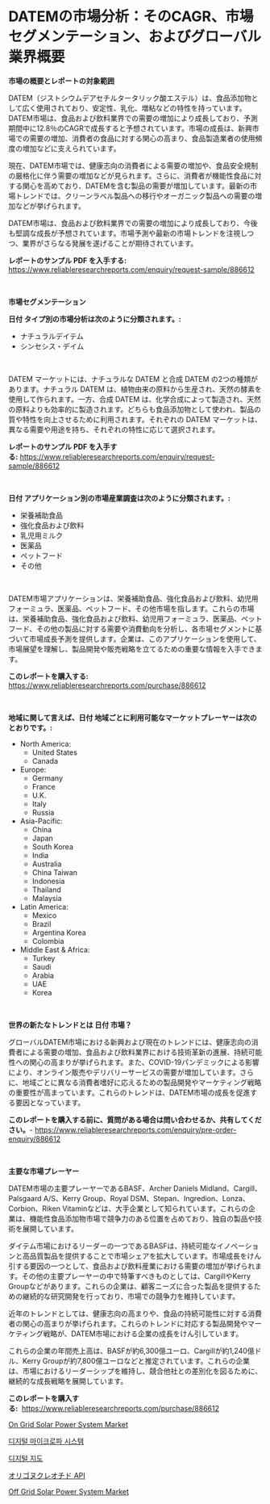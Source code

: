 <p><h1>DATEMの市場分析：そのCAGR、市場セグメンテーション、およびグローバル業界概要</h1></p><p><strong>市場の概要とレポートの対象範囲</strong></p>
<p><p>DATEM（ジストシウムデアセチルタータリック酸エステル）は、食品添加物として広く使用されており、安定性、乳化、増粘などの特性を持っています。DATEM市場は、食品および飲料業界での需要の増加により成長しており、予測期間中に12.8％のCAGRで成長すると予想されています。市場の成長は、新興市場での需要の増加、消費者の食品に対する関心の高まり、食品製造業者の使用頻度の増加などに支えられています。</p><p>現在、DATEM市場では、健康志向の消費者による需要の増加や、食品安全規制の厳格化に伴う需要の増加などが見られます。さらに、消費者が機能性食品に対する関心を高めており、DATEMを含む製品の需要が増加しています。最新の市場トレンドでは、クリーンラベル製品への移行やオーガニック製品への需要の増加などが挙げられます。</p><p>DATEM市場は、食品および飲料業界での需要の増加により成長しており、今後も堅調な成長が予想されています。市場予測や最新の市場トレンドを注視しつつ、業界がさらなる発展を遂げることが期待されています。</p></p>
<p><strong>レポートのサンプル PDF を入手する:</strong> <a href="https://www.reliableresearchreports.com/enquiry/request-sample/886612">https://www.reliableresearchreports.com/enquiry/request-sample/886612</a></p>
<p>&nbsp;</p>
<p><strong>市場セグメンテーション</strong></p>
<p><strong>日付 タイプ別の市場分析は次のように分類されます。:</strong></p>
<p><ul><li>ナチュラルデイテム</li><li>シンセシス・デイム</li></ul></p>
<p>&nbsp;</p>
<p><p>DATEM マーケットには、ナチュラルな DATEM と合成 DATEM の2つの種類があります。ナチュラル DATEM は、植物由来の原料から生産され、天然の酵素を使用して作られます。一方、合成 DATEM は、化学合成によって製造され、天然の原料よりも効率的に製造されます。どちらも食品添加物として使われ、製品の質や特性を向上させるために利用されます。それぞれの DATEM マーケットは、異なる需要や用途を持ち、それぞれの特性に応じて選択されます。</p></p>
<p><strong>レポートのサンプル PDF を入手する:</strong>&nbsp;<a href="https://www.reliableresearchreports.com/enquiry/request-sample/886612">https://www.reliableresearchreports.com/enquiry/request-sample/886612</a></p>
<p>&nbsp;</p>
<p><strong> 日付 アプリケーション別の市場産業調査は次のように分類されます。:</strong></p>
<p><ul><li>栄養補助食品</li><li>強化食品および飲料</li><li>乳児用ミルク</li><li>医薬品</li><li>ペットフード</li><li>その他</li></ul></p>
<p>&nbsp;</p>
<p><p>DATEM市場アプリケーションは、栄養補助食品、強化食品および飲料、幼児用フォーミュラ、医薬品、ペットフード、その他市場を指します。これらの市場は、栄養補助食品、強化食品および飲料、幼児用フォーミュラ、医薬品、ペットフード、その他の製品に対する需要や消費動向を分析し、各市場セグメントに基づいて市場成長予測を提供します。企業は、このアプリケーションを使用して、市場展望を理解し、製品開発や販売戦略を立てるための重要な情報を入手できます。</p></p>
<p><strong>このレポートを購入する:</strong>&nbsp; <a href="https://www.reliableresearchreports.com/purchase/886612">https://www.reliableresearchreports.com/purchase/886612</a></p>
<p>&nbsp;</p>
<p><strong>地域に関して言えば、日付 地域ごとに利用可能なマーケットプレーヤーは次のとおりです。:</strong></p>
<p><ul>
    <li>
        North America:
        <ul>
            <li>United States</li>
            <li>Canada</li>
        </ul>
    </li>
    <li>
        Europe:
        <ul>
            <li>Germany</li>
            <li>France</li>
            <li>U.K.</li>
            <li>Italy</li>
            <li>Russia</li>
        </ul>
    </li>
    <li>
        Asia-Pacific:
        <ul>
            <li>China</li>
            <li>Japan</li>
            <li>South Korea</li>
            <li>India</li>
            <li>Australia</li>
            <li>China Taiwan</li>
            <li>Indonesia</li>
            <li>Thailand</li>
            <li>Malaysia</li>
        </ul>
    </li>
    <li>
        Latin America:
        <ul>
            <li>Mexico</li>
            <li>Brazil</li>
            <li>Argentina Korea</li>
            <li>Colombia</li>
        </ul>
    </li>
    <li>
        Middle East & Africa:
        <ul>
            <li>Turkey</li>
            <li>Saudi</li>
            <li>Arabia</li>
            <li>UAE</li>
            <li>Korea</li>
        </ul>
    </li>
    </ul></p>
<p>&nbsp;</p>
<p><strong>世界の新たなトレンドとは 日付 市場？</strong></p>
<p><p>グローバルDATEM市場における新興および現在のトレンドには、健康志向の消費者による需要の増加、食品および飲料業界における技術革新の進展、持続可能性への関心の高まりが挙げられます。また、COVID-19パンデミックによる影響により、オンライン販売やデリバリーサービスの需要が増加しています。さらに、地域ごとに異なる消費者嗜好に応えるための製品開発やマーケティング戦略の重要性が高まっています。これらのトレンドは、DATEM市場の成長を促進する要因となっています。</p></p>
<p><strong>このレポートを購入する前に、質問がある場合は問い合わせるか、共有してください。</strong>- <a href="https://www.reliableresearchreports.com/enquiry/pre-order-enquiry/886612">https://www.reliableresearchreports.com/enquiry/pre-order-enquiry/886612</a></p>
<p>&nbsp;</p>
<p><strong>主要な市場プレーヤー</strong></p>
<p><p>DATEM市場の主要プレーヤーであるBASF、Archer Daniels Midland、Cargill、Palsgaard A/S、Kerry Group、Royal DSM、Stepan、Ingredion、Lonza、Corbion、Riken Vitaminなどは、大手企業として知られています。これらの企業は、機能性食品添加物市場で競争力のある位置を占めており、独自の製品や技術を展開しています。</p><p>ダイテム市場におけるリーダーの一つであるBASFは、持続可能なイノベーションと高品質製品を提供することで市場シェアを拡大しています。市場成長をけん引する要因の一つとして、食品および飲料産業における需要の増加が挙げられます。その他の主要プレーヤーの中で特筆すべきものとしては、CargillやKerry Groupなどがあります。これらの企業は、顧客ニーズに合った製品を提供するための継続的な研究開発を行っており、市場での競争力を維持しています。</p><p>近年のトレンドとしては、健康志向の高まりや、食品の持続可能性に対する消費者の関心の高まりが挙げられます。これらのトレンドに対応する製品開発やマーケティング戦略が、DATEM市場における企業の成長をけん引しています。</p><p>これらの企業の年間売上高は、BASFが約6,300億ユーロ、Cargillが約1,240億ドル、Kerry Groupが約7,800億ユーロなどと推定されています。これらの企業は、市場におけるリーダーシップを維持し、競合他社との差別化を図るために、継続的な成長戦略を展開しています。</p></p>
<p><strong>このレポートを購入する:</strong>&nbsp;&nbsp;<a href="https://www.reliableresearchreports.com/purchase/886612">https://www.reliableresearchreports.com/purchase/886612</a></p>
<p><p><a href="https://github.com/bmorecock/Market-Research-Report-List-2/blob/main/on-grid-solar-power-system-market.md">On Grid Solar Power System Market</a></p><p><a href="https://github.com/Skyleitney456456/Market-Research-Report-List-1/blob/main/123667414835.md">디지털 마이크로파 시스템</a></p><p><a href="https://github.com/vs10l4sfg5c/Market-Research-Report-List-1/blob/main/742650414834.md">디지털 지도</a></p><p><a href="https://medium.com/@camron674/%E3%82%AA%E3%83%AA%E3%82%B4%E3%83%8C%E3%82%AF%E3%83%AC%E3%82%AA%E3%83%81%E3%83%89api%E5%B8%82%E5%A0%B4%E3%81%AE%E3%82%A4%E3%83%B3%E3%82%B5%E3%82%A4%E3%83%88-%E5%B8%82%E5%A0%B4%E3%83%88%E3%83%AC%E3%83%B3%E3%83%89-%E6%88%90%E9%95%B7-2024%E5%B9%B4%E3%81%8B%E3%82%892031%E5%B9%B4%E3%81%BE%E3%81%A7%E3%81%AE%E4%BA%88%E6%B8%AC-6be3d5373b0b">オリゴヌクレオチド API</a></p><p><a href="https://github.com/Krish2023na/Market-Research-Report-List-3/blob/main/off-grid-solar-power-system-market.md">Off Grid Solar Power System Market</a></p></p>
